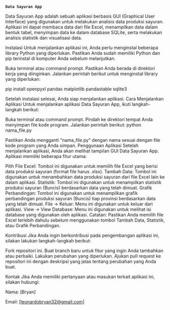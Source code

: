 **`Data Sayuran App`**


Data Sayuran App adalah sebuah aplikasi berbasis GUI (Graphical User Interface) yang digunakan untuk melakukan analisis data produksi sayuran. Aplikasi ini dapat membaca data dari file Excel, menampilkan data dalam bentuk tabel, menyimpan data ke dalam database SQLite, serta melakukan analisis statistik dan visualisasi data.

Instalasi
Untuk menjalankan aplikasi ini, Anda perlu menginstal beberapa library Python yang diperlukan. Pastikan Anda sudah memiliki Python dan pip terinstal di komputer Anda sebelum melanjutkan.

Buka terminal atau command prompt.
Pastikan Anda berada di direktori kerja yang diinginkan.
Jalankan perintah berikut untuk menginstal library yang diperlukan:

pip install openpyxl pandas matplotlib pandastable sqlite3

Setelah instalasi selesai, Anda siap menjalankan aplikasi.
Cara Menjalankan Aplikasi
Untuk menjalankan aplikasi Data Sayuran App, ikuti langkah-langkah berikut:

Buka terminal atau command prompt.
Pindah ke direktori tempat Anda menyimpan file kode program.
Jalankan perintah berikut:
python nama_file.py

Pastikan Anda mengganti "nama_file.py" dengan nama sesuai dengan file kode program yang Anda simpan.
Penggunaan Aplikasi
Setelah menjalankan aplikasi, Anda akan melihat tampilan GUI Data Sayuran App. Aplikasi memiliki beberapa fitur utama:

Pilih File Excel: Tombol ini digunakan untuk memilih file Excel yang berisi data produksi sayuran (format file harus .xlsx).
Tambah Data: Tombol ini digunakan untuk menambahkan data produksi sayuran dari file Excel lain ke dalam aplikasi.
Statistik: Tombol ini digunakan untuk menampilkan statistik produksi sayuran (Buncis) berdasarkan data yang telah dimuat.
Grafik Perbandingan: Tombol ini digunakan untuk menampilkan grafik perbandingan produksi sayuran (Buncis) tiap provinsi berdasarkan data yang telah dimuat.
File -> Keluar: Menu ini digunakan untuk keluar dari aplikasi.
View -> View Database: Menu ini digunakan untuk melihat isi database yang digunakan oleh aplikasi.
Catatan: Pastikan Anda memilih file Excel terlebih dahulu sebelum menggunakan tombol Tambah Data, Statistik, atau Grafik Perbandingan.

Kontribusi
Jika Anda ingin berkontribusi pada pengembangan aplikasi ini, silakan lakukan langkah-langkah berikut:

Fork repositori ini.
Buat branch baru untuk fitur yang ingin Anda tambahkan atau perbaiki.
Lakukan perubahan yang diperlukan.
Ajukan pull request ke repositori ini dengan deskripsi yang jelas tentang perubahan yang Anda buat.


Kontak
Jika Anda memiliki pertanyaan atau masukan terkait aplikasi ini, silakan hubungi:

Nama: [Bryan]

Email: [leonardobryan32@gmail.com]
